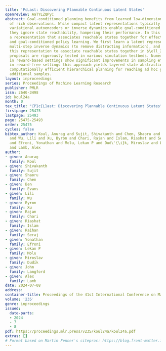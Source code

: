 ```yaml
---
title: 'PcLast: Discovering Plannable Continuous Latent States'
openreview: AaTYLZQPyC
abstract: Goal-conditioned planning benefits from learned low-dimensional representations
  of rich observations. While compact latent representations typically learned from
  variational autoencoders or inverse dynamics enable goal-conditioned decision making,
  they ignore state reachability, hampering their performance. In this paper, we learn
  a representation that associates reachable states together for effective planning
  and goal-conditioned policy learning. We first learn a latent representation with
  multi-step inverse dynamics (to remove distracting information), and then transform
  this representation to associate reachable states together in $\ell_2$ space. Our
  proposals are rigorously tested in various simulation testbeds. Numerical results
  in reward-based settings show significant improvements in sampling efficiency. Further,
  in reward-free settings this approach yields layered state abstractions that enable
  computationally efficient hierarchical planning for reaching ad hoc goals with zero
  additional samples.
layout: inproceedings
series: Proceedings of Machine Learning Research
publisher: PMLR
issn: 2640-3498
id: koul24a
month: 0
tex_title: "{P}c{L}ast: Discovering Plannable Continuous Latent States"
firstpage: 25475
lastpage: 25493
page: 25475-25493
order: 25475
cycles: false
bibtex_author: Koul, Anurag and Sujit, Shivakanth and Chen, Shaoru and Evans, Ben
  and Wu, Lili and Xu, Byron and Chari, Rajan and Islam, Riashat and Seraj, Raihan
  and Efroni, Yonathan and Molu, Lekan P and Dud\'{\i}k, Miroslav and Langford, John
  and Lamb, Alex
author:
- given: Anurag
  family: Koul
- given: Shivakanth
  family: Sujit
- given: Shaoru
  family: Chen
- given: Ben
  family: Evans
- given: Lili
  family: Wu
- given: Byron
  family: Xu
- given: Rajan
  family: Chari
- given: Riashat
  family: Islam
- given: Raihan
  family: Seraj
- given: Yonathan
  family: Efroni
- given: Lekan P
  family: Molu
- given: Miroslav
  family: Dudı́k
- given: John
  family: Langford
- given: Alex
  family: Lamb
date: 2024-07-08
address:
container-title: Proceedings of the 41st International Conference on Machine Learning
volume: '235'
genre: inproceedings
issued:
  date-parts:
  - 2024
  - 7
  - 8
pdf: https://proceedings.mlr.press/v235/koul24a/koul24a.pdf
extras: []
# Format based on Martin Fenner's citeproc: https://blog.front-matter.io/posts/citeproc-yaml-for-bibliographies/
---
```

